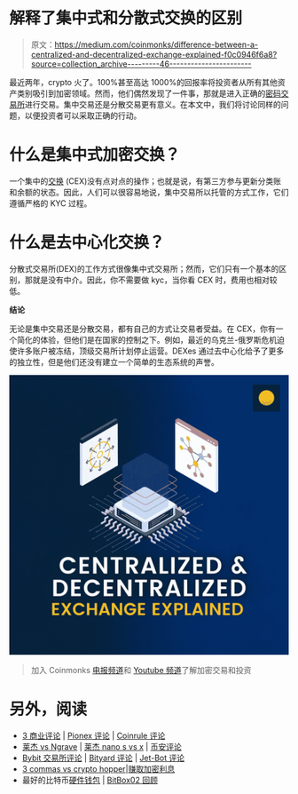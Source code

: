 # 解释了集中式和分散式交换的区别

> 原文：<https://medium.com/coinmonks/difference-between-a-centralized-and-decentralized-exchange-explained-f0c0946f6a8?source=collection_archive---------46----------------------->

最近两年，crypto 火了。100%甚至高达 1000%的回报率将投资者从所有其他资产类别吸引到加密领域。然而，他们偶然发现了一件事，那就是进入正确的[密码交易所](https://www.coindhan.com/)进行交易。集中交易还是分散交易更有意义。在本文中，我们将讨论同样的问题，以便投资者可以采取正确的行动。

# 什么是集中式加密交换？

一个集中的[交换](https://www.coindhan.com/) (CEX)没有点对点的操作；也就是说，有第三方参与更新分类账和余额的状态。因此，人们可以很容易地说，集中交易所以托管的方式工作，它们遵循严格的 KYC 过程。

# 什么是去中心化交换？

分散式交易所(DEX)的工作方式很像集中式交易所；然而，它们只有一个基本的区别，那就是没有中介。因此，你不需要做 kyc，当你看 CEX 时，费用也相对较低。

**结论**

无论是集中交易还是分散交易，都有自己的方式让交易者受益。在 CEX，你有一个简化的体验，但他们是在国家的控制之下。例如，最近的乌克兰-俄罗斯危机迫使许多账户被冻结，顶级交易所计划停止运营。DEXes 通过去中心化给予了更多的独立性，但是他们还没有建立一个简单的生态系统的声誉。

![](img/822dbe626f948e8542f3b7648628e89b.png)

> 加入 Coinmonks [电报频道](https://t.me/coincodecap)和 [Youtube 频道](https://www.youtube.com/c/coinmonks/videos)了解加密交易和投资

# 另外，阅读

*   [3 商业评论](/coinmonks/3commas-review-an-excellent-crypto-trading-bot-2020-1313a58bec92) | [Pionex 评论](https://coincodecap.com/pionex-review-exchange-with-crypto-trading-bot) | [Coinrule 评论](/coinmonks/coinrule-review-2021-a-beginner-friendly-crypto-trading-bot-daf0504848ba)
*   [莱杰 vs Ngrave](/coinmonks/ledger-vs-ngrave-zero-7e40f0c1d694) | [莱杰 nano s vs x](/coinmonks/ledger-nano-s-vs-x-battery-hardware-price-storage-59a6663fe3b0) | [币安评论](/coinmonks/binance-review-ee10d3bf3b6e)
*   [Bybit 交易所评论](/coinmonks/bybit-exchange-review-dbd570019b71) | [Bityard 评论](https://coincodecap.com/bityard-reivew) | [Jet-Bot 评论](https://coincodecap.com/jet-bot-review)
*   [3 commas vs crypto hopper](/coinmonks/3commas-vs-pionex-vs-cryptohopper-best-crypto-bot-6a98d2baa203)|[赚取加密利息](/coinmonks/earn-crypto-interest-b10b810fdda3)
*   最好的比特币[硬件钱包](/coinmonks/hardware-wallets-dfa1211730c6) | [BitBox02 回顾](/coinmonks/bitbox02-review-your-swiss-bitcoin-hardware-wallet-c36c88fff29)